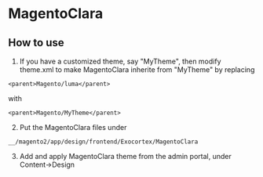 # MagentoClara

## How to use

1. If you have a customized theme, say "MyTheme", then modify theme.xml to make MagentoClara inherite from "MyTheme" by replacing
```
<parent>Magento/luma</parent>
```
with
```
<parent>Magento/MyTheme</parent>
```

2. Put the MagentoClara files under
```
__/magento2/app/design/frontend/Exocortex/MagentoClara
```

3. Add and apply MagentoClara theme from the admin portal, under Content->Design
